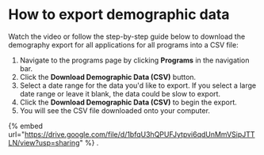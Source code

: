 # How to export demographic data

Watch the video or follow the step-by-step guide below to download the demography export for all applications for all programs into a CSV file:

1. Navigate to the programs page by clicking **Programs** in the navigation bar.
2. Click the **Download Demographic Data (CSV)** button.
3. Select a date range for the data you'd like to export. If you select a large date range or leave it blank, the data could be slow to export.
4. Click the **Download Demographic Data (CSV)** to begin the export.
5. You will see the CSV file downloaded onto your computer.

{% embed url="https://drive.google.com/file/d/1bfqU3hQPUFJytpvi6qdUnMmVSipJTTLN/view?usp=sharing" %}
.
